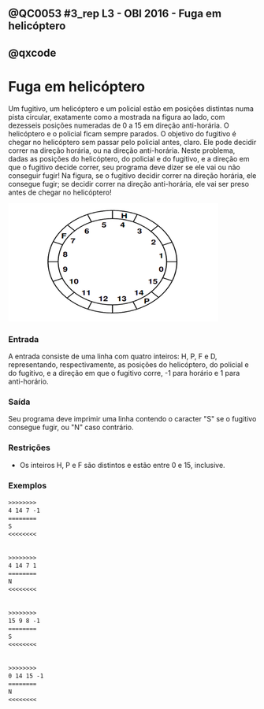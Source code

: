 ## @QC0053 #3_rep L3 - OBI 2016 - Fuga em helicóptero
## @qxcode

Fuga em helicóptero
===================

Um fugitivo, um helicóptero e um policial estão em posições distintas numa pista circular, exatamente como a mostrada na figura ao lado, com dezesseis posições numeradas de 0 a 15 em direção anti-horária. O helicóptero e o policial ficam sempre parados. O objetivo do fugitivo é chegar no helicóptero sem passar pelo policial antes, claro. Ele pode decidir correr na direção horária, ou na direção anti-horária. Neste problema, dadas as posições do helicóptero, do policial e do fugitivo, e a direção em que o fugitivo decide correr, seu programa deve dizer se ele vai ou não conseguir fugir! Na figura, se o fugitivo decidir correr na direção horária, ele consegue fugir; se decidir correr na direção anti-horária, ele vai ser preso antes de chegar no helicóptero!

![](capa.png)

### Entrada

A entrada consiste de uma linha com quatro inteiros: H, P, F e D, representando, respectivamente, as posições do helicóptero, do policial e do fugitivo, e a direção em que o fugitivo corre, -1 para horário e 1 para anti-horário.

### Saída

Seu programa deve imprimir uma linha contendo o caracter "S" se o fugitivo consegue fugir, ou "N" caso contrário.

### Restrições

* Os inteiros H, P e F são distintos e estão entre 0 e 15, inclusive.

### Exemplos

```
>>>>>>>>
4 14 7 -1
========
S
<<<<<<<<


>>>>>>>>
4 14 7 1
========
N
<<<<<<<<


>>>>>>>>
15 9 8 -1
========
S
<<<<<<<<


>>>>>>>>
0 14 15 -1
========
N
<<<<<<<<

```

<!---

>>>>>>>>
8 12 11 -1
========
S
<<<<<<<<


>>>>>>>>
12 6 13 -1
========
S
<<<<<<<<


>>>>>>>>
10 6 13 -1
========
S
<<<<<<<<


>>>>>>>>
15 3 13 1
========
S
<<<<<<<<


>>>>>>>>
0 11 14 1
========
S
<<<<<<<<


>>>>>>>>
2 4 13 1
========
S
<<<<<<<<

 --->